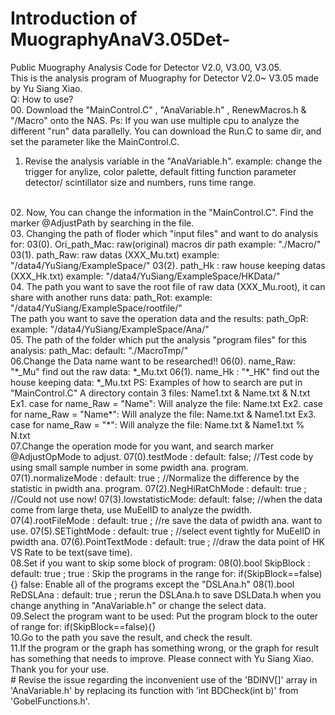 # Introduction of MuographyAnaV3.05Det-
Public Muography Analysis Code for Detector V2.0, V3.00, V3.05.
<br>
This is the analysis program of Muography for Detector V2.0~ V3.05 made by Yu Siang Xiao.
<br>
Q: How to use? 
<br>
00. Download the "MainControl.C" , "AnaVariable.h" , RenewMacros.h & "/Macro" onto the NAS.
    Ps: If you wan use multiple cpu to analyze the different "run" data parallelly. 
        You can download the Run.C to same dir, and set the parameter like the MainControl.C.
<br>
01. Revise the analysis variable in the "AnaVariable.h". 
    example: change the trigger for anylize, color palette, default fitting function parameter
             detector/ scintillator size and numbers, runs time range.
<br>
02. Now, You can change the information in the "MainControl.C". Find the marker @AdjustPath by searching in the file.
<br>
03. Changing the path of floder which "input files" and want to do analysis for: 
    03(0). Ori_path_Mac: raw(original) macros dir path example: "./Macro/"
    03(1). path_Raw: raw datas (XXX_Mu.txt) example: "/data4/YuSiang/ExampleSpace/"
    03(2). path_Hk : raw house keeping datas (XXX_Hk.txt) example: "/data4/YuSiang/ExampleSpace/HKData/"
<br>
04. The path you want to save the root file of raw data (XXX_Mu.root), it can share with another runs data: 
    path_Rot: example: "/data4/YuSiang/ExampleSpace/rootfile/"
<br> 
    The path you want to save the operation data and the results: 
    path_OpR: example: "/data4/YuSiang/ExampleSpace/Ana/"
<br>
05. The path of the folder which put the analysis "program files" for this analysis:
    path_Mac: default: "./MacroTmp/"
<br>
06.Change the Data name want to be researched!! 
    06(0). name_Raw: "*_Mu" find out the raw data: *_Mu.txt
    06(1). name_Hk : "*_HK" find out the house keeping data: *_Mu.txt
    PS: Examples of how to search are put in "MainControl.C"
        A directory contain 3 files:    Name1.txt & Name.txt & N.txt
        Ex1. case for name_Raw = "Name":
            Will analyze the file: Name.txt
        Ex2. case for name_Raw = "Name*":
            Will analyze the file: Name.txt & Name1.txt
        Ex3. case for name_Raw = "*":
            Will analyze the file: Name.txt & Name1.txt % N.txt
<br>
07.Change the operation mode for you want, and search marker @AdjustOpMode to adjust.
    07(0).testMode        : default: false; //Test code by using small sample number in some pwidth ana. program.
    07(1).normalizeMode   : default: true ; //Normalize the difference by the statistic in pwidth ana. program.
    07(2).NegHiRatChMode  : default: true ; //Could not use now!
    07(3).lowstatisticMode: default: false; //when the data come from large theta, use MuEelID to analyze the pwidth.
    07(4).rootFileMode    : default: true ; //re save the data of pwidth ana. want to use. 
    07(5).SETightMode     : default: true ; //select event tightly for MuEelID in pwidth ana. 
    07(6).PointTextMode   : default: true ; //draw the data point of HK VS Rate to be text(save time).
<br>
08.Set if you want to skip some block of program: 
    08(0).bool SkipBlock  : default: true ; 
        true : Skip the programs in the range for: if(SkipBlock==false){} 
        false: Enable all of the programs except the "DSLAna.h"
    08(1).bool ReDSLAna   : default: true ; 
        rerun the DSLAna.h to save DSLData.h when you change anything in "AnaVariable.h" or change the select data.
<br>
09.Select the program want to be used: Put the program block to the outer of range for: if(SkipBlock==false){}
<br>
10.Go to the path you save the result, and check the result.
<br>
11.If the program or the graph has something wrong, or the graph for result has something that needs to improve. Please connect with Yu Siang Xiao.
<br>
Thank you for your use.
<br>
# Revise the issue regarding the inconvenient use of the 'BDINV[]' array in 'AnaVariable.h' by replacing its function with 'int BDCheck(int b)' from 'GobelFunctions.h'.
